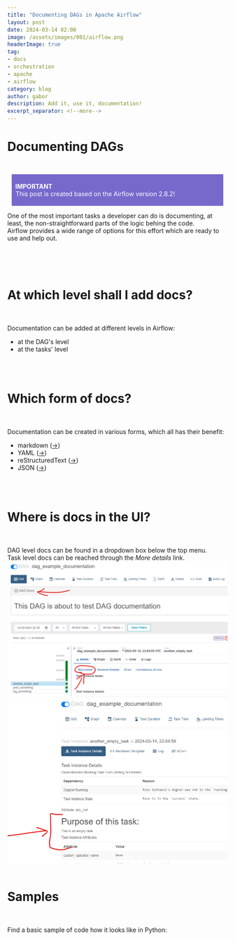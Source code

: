 ```yaml
---
title: "Documenting DAGs in Apache Airflow"
layout: post
date: 2024-03-14 02:00
image: /assets/images/001/airflow.png
headerImage: true
tag:
- docs
- orchestration
- apache
- airflow
category: blog
author: gabor
description: Add it, use it, documentation!
excerpt_separator: <!--more-->
---
```

# Documenting DAGs
<br>

<div style="margin:10px;padding:5px;background-color:#7569cc;color:white">
    <p style="color:white">
        <b style="font-weight: bold">&nbsp;IMPORTANT</b><br>
        &nbsp;This post is created based on the Airflow version 2.8.2!
    </p>
</div>

One of the most important tasks a developer can do is documenting, at least, the non-straightforward parts of the logic behing the code.  
Airflow provides a wide range of options for this effort which are ready to use and help out.  
<br>
<!--more-->
<br>
<br>

# At which level shall I add docs?
<br>

Documentation can be added at different levels in Airflow:
- at the DAG's level
- at the tasks' level
<br>
<br>

# Which form of docs?
<br>

Documentation can be created in various forms, which all has their benefit:
- markdown ([->][markdown])
- YAML ([->][yaml])
- reStructuredText ([->][reStructuredText])
- JSON ([->][json])
<br>
<br>

# Where is docs in the UI?
<br>

DAG level docs can be found in a dropdown box below the top menu.  
Task level docs can be reached through the *More details* link.
![DAG level docs](/assets/images/001/dag_docs.png)
<br>
![DAG level docs](/assets/images/001/task_docs.png)
<br>
<br>

# Samples
<br>

Find a basic sample of code how it looks like in Python:
<script src="https://gist.github.com/f-f-9-9-0-0/a469906e5ea70883258ee81c7f96c405.js"></script>


[markdown]: https://www.markdownguide.org/
[yaml]: https://yaml.org/
[reStructuredText]: https://docutils.sourceforge.io/rst.html
[json]: https://www.json.org/json-en.html

